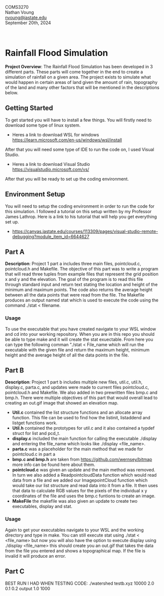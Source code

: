 COMS3270 <br>
Nathan Voung <br>
nvoung@iastate.edu <br>
September 20th, 2024 <br>
<br>
<br>

<h1>Rainfall Flood Simulation</h1>

**Project Overview**: The Rainfall Flood Simulation has been developed in 3 different parts. These parts will come together in the end to create a simulation of rainfall on a given area. The project exists to simulate what would happen in certain areas of land given the amount of rain, topography of the land and many other factors that will be mentioned in the descriptions below. 

<h2>Getting Started</h2>
To get started you will have to install a few things. You will firstly need to download some type of linux system.

* Heres a link to download WSL for windows https://learn.microsoft.com/en-us/windows/wsl/install <br>

After that you will need some type of IDE to run the code on, I used Visual Studio.

* Heres a link to download Visual Studio https://visualstudio.microsoft.com/vs/

After that you will be ready to set up the coding environment.

<h2>Environment Setup</h2>
You will need to setup the coding environment in order to run the code for this simulation. I followed a tutorial on this setup written by my Professor James Lathrop. Here is a link to his tutorial that will help you get everything set up. 

* https://canvas.iastate.edu/courses/113309/pages/visual-studio-remote-debugging?module_item_id=6644627 


<h2>Part A</h2>

**Description**: Project 1 part a includes three main files, pointcloud.c, pointcloud.h and Makefile. The objective of this part was to write a program that will read three tuples from example files that represent the grid position x and y and the elevation. The goal of the program is to read this file through standard input and return text stating the location and height of the minimum and maximum points. The code also returns the average height between all the data points that were read from the file. The Makefile produces an output named stat which is used to execute the code using the command ./stat < filename. 

<h3> Usage</h3>
To use the executable that you have created navigate to your WSL window and cd into your working repository. When you are in this repo you should be able to type make and it will create the stat exuectable. From here you can type the following comman "./stat < File_name which will run the executable with the given file and return the maximum height, minimum height and the average height of all the data points in the file.

<h2>Part B</h2>

**Description**: Project 1 part b includes multiple new files, util.c, util.h, display.c, parta.c, and updates were made to current files pointcloud.c, pointcloud.h and Makefile. We also added in two prewritten files bmp.c and bmp.h. There were multiple objectives of this part that would overall lead to creating an out.gif image that showed an elevation map. <br>
* **Util.c** contained the list structure functions and an allocate array function. This file can be used to find how the listinit, listaddend and listget functions work.
* **Util.h** contained the prototypes for util.c and it also contained a typdef struct for list and pcd_t.
* **display.c** included the main function for calling the executable ./display and entering the file_name which looks like ./display <file_name>.
* **parta.c** was a placeholder for the main method that we made for pointcloud.c in part a
* **bmp.c and bmp.h** are taken from https://github.com/wernsey/bitmap more info can be found here about them.
* **pointcloud.c** was given an update and the main method was removed. In turn we also added a ReadpointcloudData function which would read data from a file and we added our ImagepointCloud function which would take our list structure and read data into it from a file. It then uses that data to calculate RGB values for the pixels of the individual x y coordinates of the file and uses the bmp.c funtions to create an image. 
* **MakeFile** the makefile was also given an update to create two executables, display and stat. 

<h3> Usage</h3>

Again to get your executables navigate to your WSL and the working directory and type in make. You can still execute stat using ./stat < <file_name> but now you will also have the option to execute display using ./display <file_name> this should create you an out.gif that takes the data from the file you entered and shows a topographical map. If the file is invalid it will produce an error.

<h2>Part C</h2>

BEST RUN I HAD WHEN TESTING CODE: ./watershed testb.xyz 10000 2.0 0.1 0.2 output 1.0 1000

